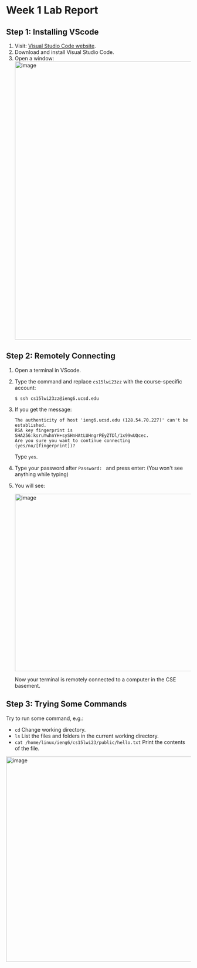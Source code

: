 # Week 1 Lab Report
## Step 1: Installing VScode
1. Visit: [Visual Studio Code website](https://code.visualstudio.com/).
2. Download and install Visual Studio Code.
3. Open a window:
    <img width="759" alt="image" src="https://user-images.githubusercontent.com/122570273/212195532-9f4470a7-f781-4f4e-9174-e888fca28fa2.png">
## Step 2: Remotely Connecting
1. Open a terminal in VScode.
2. Type the command and replace `cs15lwi23zz` with the course-specific account:
    ```
    $ ssh cs15lwi23zz@ieng6.ucsd.edu
    ```
3. If you get the message:
    ```
    The authenticity of host 'ieng6.ucsd.edu (128.54.70.227)' can't be established.
    RSA key fingerprint is SHA256:ksruYwhnYH+sySHnHAtLUHngrPEyZTDl/1x99wUQcec.
    Are you sure you want to continue connecting (yes/no/[fingerprint])?
    ```
    Type `yes`.
4. Type your password after `Password: ` and press enter: (You won't see anything while typing)
5. You will see:
    
    <img width="484" alt="image" src="https://user-images.githubusercontent.com/122570273/212195449-ecfabbc8-7cb8-41cb-ba3c-39c61276f537.png">
    
    Now your terminal is remotely connected to a computer in the CSE basement.
## Step 3: Trying Some Commands
Try to run some command, e.g.:
* `cd` Change working directory.
* `ls` List the files and folders in the current working directory.
* `cat /home/linux/ieng6/cs15lwi23/public/hello.txt` Print the contents of the file.
<img width="560" alt="image" src="https://user-images.githubusercontent.com/122570273/212197520-c821936b-3b5e-4e37-965c-53e05fc53fc8.png">
